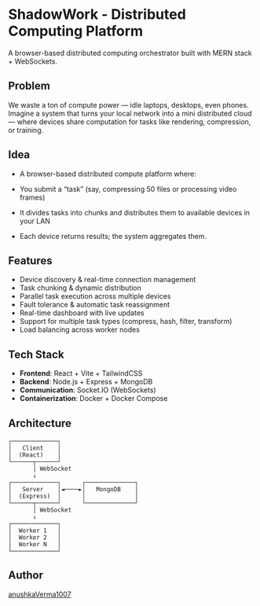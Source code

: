 # ShadowWork - Distributed Computing Platform

A browser-based distributed computing orchestrator built with MERN stack + WebSockets.

## Problem

We waste a ton of compute power — idle laptops, desktops, even phones.
Imagine a system that turns your local network into a mini distributed cloud — where devices share computation for tasks like rendering, compression, or training.

## Idea

- A browser-based distributed compute platform where:

- You submit a “task” (say, compressing 50 files or processing video frames)

- It divides tasks into chunks and distributes them to available devices in your LAN

- Each device returns results; the system aggregates them.

## Features

- Device discovery & real-time connection management
- Task chunking & dynamic distribution
- Parallel task execution across multiple devices
- Fault tolerance & automatic task reassignment
- Real-time dashboard with live updates
- Support for multiple task types (compress, hash, filter, transform)
- Load balancing across worker nodes

## Tech Stack

- **Frontend**: React + Vite + TailwindCSS
- **Backend**: Node.js + Express + MongoDB
- **Communication**: Socket.IO (WebSockets)
- **Containerization**: Docker + Docker Compose

## Architecture

```
┌─────────────┐
│   Client    │
│  (React)    │
└──────┬──────┘
       │ WebSocket
       ↓
┌─────────────┐      ┌──────────────┐
│   Server    │◄────►│   MongoDB    │
│  (Express)  │      │              │
└──────┬──────┘      └──────────────┘
       │ WebSocket
       ↓
┌─────────────┐
│  Worker 1   │
│  Worker 2   │
│  Worker N   │
└─────────────┘
```

## Author
[anushkaVerma1007](https://github.com/anushkaVerma1007)
